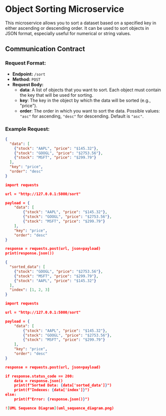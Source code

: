 # Object Sorting Microservice

This microservice allows you to sort a dataset based on a specified key in either ascending or descending order. It can be used to sort objects in JSON format, especially useful for numerical or string values.

## Communication Contract

### Request Format:
- **Endpoint:** `/sort`
- **Method:** `POST`
- **Request Body:**
  - **data**: A list of objects that you want to sort. Each object must contain the key that will be used for sorting.
  - **key**: The key in the object by which the data will be sorted (e.g., "price").
  - **order**: The order in which you want to sort the data. Possible values: `"asc"` for ascending, `"desc"` for descending. Default is `"asc"`.

### Example Request:
```json
{
  "data": [
    {"stock": "AAPL", "price": "$145.32"},
    {"stock": "GOOGL", "price": "$2753.56"},
    {"stock": "MSFT", "price": "$299.79"}
  ],
  "key": "price",
  "order": "desc"
}

import requests

url = "http://127.0.0.1:5000/sort"

payload = {
    "data": [
        {"stock": "AAPL", "price": "$145.32"},
        {"stock": "GOOGL", "price": "$2753.56"},
        {"stock": "MSFT", "price": "$299.79"}
    ],
    "key": "price",
    "order": "desc"
}

response = requests.post(url, json=payload)
print(response.json())

{
  "sorted_data": [
    {"stock": "GOOGL", "price": "$2753.56"},
    {"stock": "MSFT", "price": "$299.79"},
    {"stock": "AAPL", "price": "$145.32"}
  ],
  "index": [1, 2, 3]
}

import requests

url = "http://127.0.0.1:5000/sort"

payload = {
    "data": [
        {"stock": "AAPL", "price": "$145.32"},
        {"stock": "GOOGL", "price": "$2753.56"},
        {"stock": "MSFT", "price": "$299.79"}
    ],
    "key": "price",
    "order": "desc"
}

response = requests.post(url, json=payload)

if response.status_code == 200:
    data = response.json()
    print(f"Sorted Data: {data['sorted_data']}")
    print(f"Indexes: {data['index']}")
else:
    print(f"Error: {response.json()}")

![UML Sequence Diagram](uml_sequence_diagram.png) 
